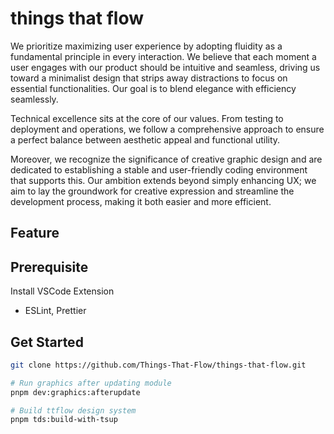 # things that flow

We prioritize maximizing user experience by adopting fluidity as a fundamental principle in every interaction. We believe that each moment a user engages with our product should be intuitive and seamless, driving us toward a minimalist design that strips away distractions to focus on essential functionalities. Our goal is to blend elegance with efficiency seamlessly.

Technical excellence sits at the core of our values. From testing to deployment and operations, we follow a comprehensive approach to ensure a perfect balance between aesthetic appeal and functional utility.

Moreover, we recognize the significance of creative graphic design and are dedicated to establishing a stable and user-friendly coding environment that supports this. Our ambition extends beyond simply enhancing UX; we aim to lay the groundwork for creative expression and streamline the development process, making it both easier and more efficient.

## Feature

## Prerequisite

Install VSCode Extension

- ESLint, Prettier

## Get Started

```bash
git clone https://github.com/Things-That-Flow/things-that-flow.git

# Run graphics after updating module
pnpm dev:graphics:afterupdate

# Build ttflow design system
pnpm tds:build-with-tsup
```

